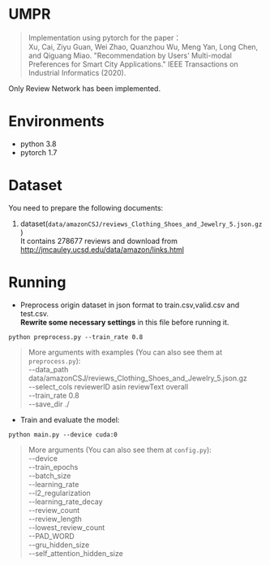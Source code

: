 UMPR
===
>Implementation using pytorch for the paper：  
Xu, Cai, Ziyu Guan, Wei Zhao, Quanzhou Wu, Meng Yan, Long Chen, and Qiguang Miao. "Recommendation by Users' Multi-modal Preferences for Smart City Applications." IEEE Transactions on Industrial Informatics (2020).

Only Review Network has been implemented.

# Environments
  + python 3.8
  + pytorch 1.7

# Dataset
  You need to prepare the following documents:  
  1. dataset(`data/amazonCSJ/reviews_Clothing_Shoes_and_Jewelry_5.json.gz`)  
    It contains 278677 reviews
    and download from http://jmcauley.ucsd.edu/data/amazon/links.html

# Running

+ Preprocess origin dataset in json format to train.csv,valid.csv and test.csv.  
**Rewrite some necessary settings** in this file before running it. 
```
python preprocess.py --train_rate 0.8
```
>More arguments with examples (You can also see them at `preprocess.py`):  
--data_path data/amazonCSJ/reviews_Clothing_Shoes_and_Jewelry_5.json.gz  
--select_cols reviewerID asin reviewText overall  
--train_rate 0.8  
--save_dir ./  


+ Train and evaluate the model:
```
python main.py --device cuda:0
```

>More arguments (You can also see them at `config.py`):  
--device  
--train_epochs  
--batch_size  
--learning_rate  
--l2_regularization  
--learning_rate_decay  
--review_count  
--review_length  
--lowest_review_count  
--PAD_WORD  
--gru_hidden_size  
--self_attention_hidden_size  
